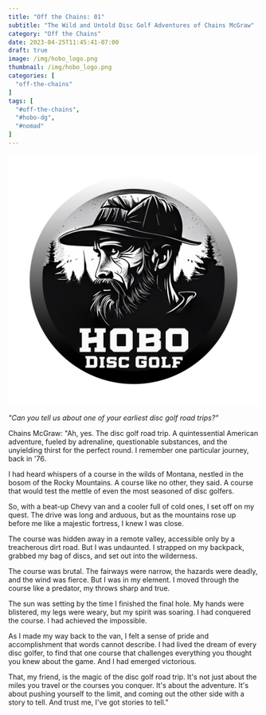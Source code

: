 ```yaml
---
title: "Off the Chains: 01"
subtitle: "The Wild and Untold Disc Golf Adventures of Chains McGraw"
category: "Off the Chains"
date: 2023-04-25T11:45:41-07:00
draft: true
image: /img/hobo_logo.png
thumbnail: /img/hobo_logo.png
categories: [
  "off-the-chains"
]
tags: [
  "#off-the-chains",
  "#hobo-dg",
  "#nomad"
]
---
```

![Hobo Disc Golf logo](/img/hobo_logo.png)

*"Can you tell us about one of your earliest disc golf road trips?"*

Chains McGraw:
"Ah, yes. The disc golf road trip. A quintessential American adventure, fueled by adrenaline, questionable substances, and the unyielding thirst for the perfect round. I remember one particular journey, back in '76.

I had heard whispers of a course in the wilds of Montana, nestled in the bosom of the Rocky Mountains. A course like no other, they said. A course that would test the mettle of even the most seasoned of disc golfers.

So, with a beat-up Chevy van and a cooler full of cold ones, I set off on my quest. The drive was long and arduous, but as the mountains rose up before me like a majestic fortress, I knew I was close.

The course was hidden away in a remote valley, accessible only by a treacherous dirt road. But I was undaunted. I strapped on my backpack, grabbed my bag of discs, and set out into the wilderness.

The course was brutal. The fairways were narrow, the hazards were deadly, and the wind was fierce. But I was in my element. I moved through the course like a predator, my throws sharp and true.

The sun was setting by the time I finished the final hole. My hands were blistered, my legs were weary, but my spirit was soaring. I had conquered the course. I had achieved the impossible.

As I made my way back to the van, I felt a sense of pride and accomplishment that words cannot describe. I had lived the dream of every disc golfer, to find that one course that challenges everything you thought you knew about the game. And I had emerged victorious.

That, my friend, is the magic of the disc golf road trip. It's not just about the miles you travel or the courses you conquer. It's about the adventure. It's about pushing yourself to the limit, and coming out the other side with a story to tell. And trust me, I've got stories to tell."
